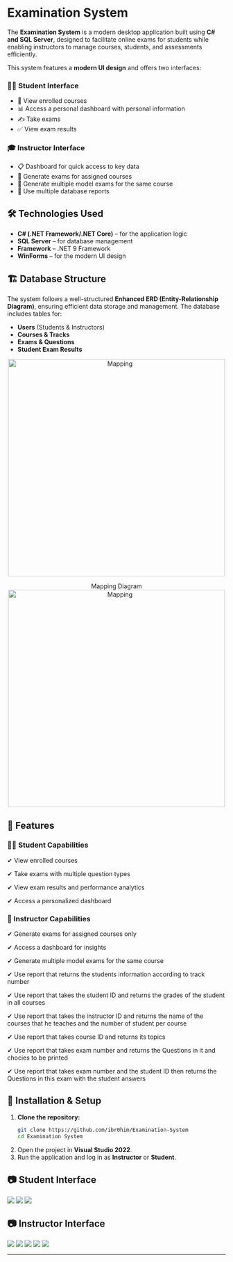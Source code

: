 
# Examination System
The **Examination System** is a modern desktop application built using **C# and SQL Server**, designed to facilitate online exams for students while enabling instructors to manage courses, students, and assessments efficiently.

This system features a **modern UI design** and offers two interfaces:

### 🧑‍🎓 Student Interface
- 📘 View enrolled courses
- 📊 Access a personal dashboard with personal information
- ✍️ Take exams
- ✅ View exam results

### 🎓 Instructor Interface
- 📋 Dashboard for quick access to key data
- 📝 Generate exams for assigned courses
- 📝 Generate multiple model exams for the same course
- 🧾 Use multiple database reports 

## 🛠️ Technologies Used
- **C# (.NET Framework/.NET Core)** – for the application logic
- **SQL Server** – for database management
- **Framework** – .NET 9 Framework
- **WinForms** – for the modern UI design

## 🏗️ Database Structure
The system follows a well-structured **Enhanced ERD (Entity-Relationship Diagram)**, ensuring efficient data storage and management. The database includes tables for:
- **Users** (Students & Instructors)
- **Courses & Tracks**
- **Exams & Questions**
- **Student Exam Results**

<p align="center">
   <img src="Github%20Images/Enhanced ERD.png" alt="Mapping" width="500">
</p>

<p align="center">
   <span>Mapping Diagram</span>
   <br/>
   <img src="Github%20Images/Mapping.png" alt="Mapping" width="500">
</p>


## 🚀 Features
### 🧑‍🎓 Student Capabilities

✔ View enrolled courses

✔ Take exams with multiple question types

✔ View exam results and performance analytics

✔ Access a personalized dashboard  

### 🏫 Instructor Capabilities

✔ Generate exams for assigned courses only

✔ Access a dashboard for insights  

✔ Generate multiple model exams for the same course

✔ Use report that returns the students information according to track number

✔ Use report that takes the student ID and returns the grades of the student in all courses

✔ Use report that takes the instructor ID and returns the name of the courses that he teaches and the number of student per course

✔ Use report that takes course ID and returns its topics

✔ Use report that takes exam number and returns the Questions in it and chocies to be printed

✔ Use report that takes exam number and the student ID then returns the Questions in this exam with the student answers


## 🔧 Installation & Setup
1. **Clone the repository:**
   ```sh
   git clone https://github.com/ibr0him/Examination-System
   cd Examination System
   ```
2. Open the project in **Visual Studio 2022**.
3. Run the application and log in as **Instructor** or **Student**.

## 📷 Student Interface

   <img src="Github%20Images/Student HomePage.PNG">
   <img src="Github%20Images/Student Personal Info.PNG">
   <img src="Github%20Images/Student ExamPage.PNG">

## 📷 Instructor Interface

   <img src="Github%20Images/Instructor HomePage.PNG">
   <img src="Github%20Images/Instructor PersonalPage.PNG">
   <img src="Github%20Images/Instructor GenerateExam.PNG">
   <img src="Github%20Images/Instructor ViewExams.PNG">
   <img src="Github%20Images/Instructor ReportPage.png">

---
